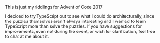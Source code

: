 This is just my fiddlings for Advent of Code 2017

I decided to try TypeScript out to see what I could do architecturally, since the puzzles themselves aren't always interesting and I wanted to learn TypeScript more than solve the puzzles.  If you have suggestions for improvements, even not during the event, or wish for clarification, feel free to chat at me about it.

